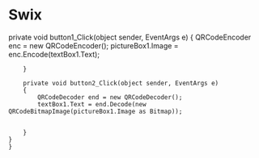 # Swix

 private void button1_Click(object sender, EventArgs e)
        {
            QRCodeEncoder enc = new QRCodeEncoder();
            pictureBox1.Image = enc.Encode(textBox1.Text);

        }

        private void button2_Click(object sender, EventArgs e)
        {
            QRCodeDecoder end = new QRCodeDecoder();
            textBox1.Text = end.Decode(new QRCodeBitmapImage(pictureBox1.Image as Bitmap));


        }
    }
    }
    

